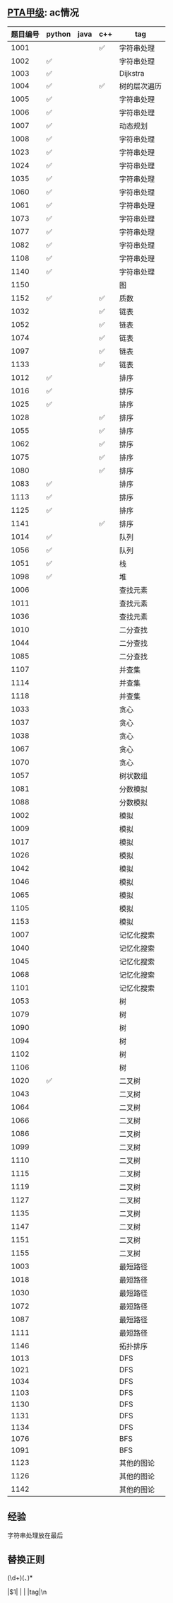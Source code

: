 ## [PTA甲级](https://pintia.cn/problem-sets/994805342720868352): ac情况
|题目编号|python|java|c++|tag|
|----|----|----|----|----|
|1001| | |:white_check_mark:|字符串处理|
|1002|:white_check_mark:| | |字符串处理|
|1003|:white_check_mark:| | |Dijkstra|
|1004|:white_check_mark:| |:white_check_mark:|树的层次遍历|
|1005|:white_check_mark:| | |字符串处理|
|1006|:white_check_mark:| | |字符串处理|
|1007|:white_check_mark:| | |动态规划|
|1008|:white_check_mark:| | |字符串处理|
|1023|:white_check_mark:| | |字符串处理|
|1024|:white_check_mark:| | |字符串处理|
|1035|:white_check_mark:| | |字符串处理|
|1060|:white_check_mark:| | |字符串处理|
|1061|:white_check_mark:| | |字符串处理|
|1073|:white_check_mark:| | |字符串处理|
|1077|:white_check_mark:| | |字符串处理|
|1082|:white_check_mark:| | |字符串处理|
|1108|:white_check_mark:| | |字符串处理|
|1140|:white_check_mark:| | |字符串处理|
|1150| | | |图|
|1152|:white_check_mark:| |:white_check_mark:|质数|
|1032| | |:white_check_mark:|链表|
|1052| | |:white_check_mark:|链表|
|1074| | |:white_check_mark:|链表|
|1097| | |:white_check_mark:|链表|
|1133| | |:white_check_mark:|链表|
|1012|:white_check_mark:| | |排序|
|1016|:white_check_mark:| | |排序|
|1025|:white_check_mark:| | |排序|
|1028| | |:white_check_mark:|排序|
|1055| | |:white_check_mark:|排序|
|1062| | |:white_check_mark:|排序|
|1075| | |:white_check_mark:|排序|
|1080| | |:white_check_mark:|排序|
|1083|:white_check_mark:| | |排序|
|1113|:white_check_mark:| | |排序|
|1125|:white_check_mark:| | |排序|
|1141| | |:white_check_mark:|排序|
|1014|:white_check_mark: | | |队列|
|1056|:white_check_mark: | | |队列|
|1051|:white_check_mark: | | |栈|
|1098|:white_check_mark: | | |堆|
|1006| | | |查找元素|
|1011| | | |查找元素|
|1036| | | |查找元素|
|1010| | | |二分查找|
|1044| | | |二分查找|
|1085| | | |二分查找|
|1107| | | |并查集|
|1114| | | |并查集|
|1118| | | |并查集|
|1033| | | |贪心|
|1037| | | |贪心|
|1038| | | |贪心|
|1067| | | |贪心|
|1070| | | |贪心|
|1057| | | |树状数组|
|1081| | | |分数模拟|
|1088| | | |分数模拟|
|1002| | | |模拟|
|1009| | | |模拟|
|1017| | | |模拟|
|1026| | | |模拟|
|1042| | | |模拟|
|1046| | | |模拟|
|1065| | | |模拟|
|1105| | | |模拟|
|1153| | | |模拟|
|1007| | | |记忆化搜索|
|1040| | | |记忆化搜索|
|1045| | | |记忆化搜索|
|1068| | | |记忆化搜索|
|1101| | | |记忆化搜索|
|1053| | | |树|
|1079| | | |树|
|1090| | | |树|
|1094| | | |树|
|1102| | | |树|
|1106| | | |树|
|1020|:white_check_mark: | | |二叉树|
|1043| | | |二叉树|
|1064| | | |二叉树|
|1066| | | |二叉树|
|1086| | | |二叉树|
|1099| | | |二叉树|
|1110| | | |二叉树|
|1115| | | |二叉树|
|1119| | | |二叉树|
|1127| | | |二叉树|
|1135| | | |二叉树|
|1147| | | |二叉树|
|1151| | | |二叉树|
|1155| | | |二叉树|
|1003| | | |最短路径|
|1018| | | |最短路径|
|1030| | | |最短路径|
|1072| | | |最短路径|
|1087| | | |最短路径|
|1111| | | |最短路径|
|1146| | | |拓扑排序|
|1013| | | |DFS|
|1021| | | |DFS|
|1034| | | |DFS|
|1103| | | |DFS|
|1130| | | |DFS|
|1131| | | |DFS|
|1134| | | |DFS|
|1076| | | |BFS|
|1091| | | |BFS|
|1123| | | |其他的图论|
|1126| | | |其他的图论|
|1142| | | |其他的图论|

## 经验
字符串处理放在最后

## 替换正则
(\d+)(、)*

|$1| | | |tag|\n
